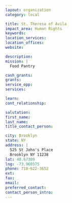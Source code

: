 ```yaml
---
layout: organization
category: local

title: St. Theresa of Avila
impact_area: Human Rights
keywords: 
location_services: 
location_offices: 
website: 

description: 
mission: |
  Food Pantry

cash_grants: 
grants: 
service_opp: 
services: 

learn: 
cont_relationship: 

salutation: 
first_name: 
last_name: 
title_contact_person: 

city: Brooklyn
state: NY
address: |
  525 St John's Place  
  Brooklyn NY 11238
lat: 40.67309
lng: -73.960575
phone: 718-622-3652
ext: 
fax: 
email: 
preferred_contact: 
contact_person_intro: 
---
```

